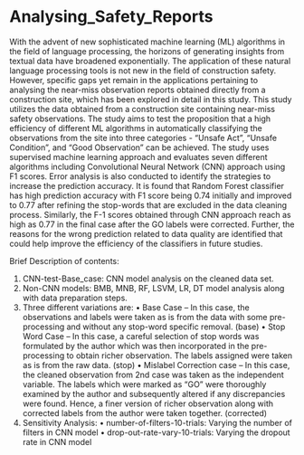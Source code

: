# Analysing_Safety_Reports
With the advent of new sophisticated machine learning (ML) algorithms in the field of language processing, the horizons of generating insights from textual data have broadened exponentially. The application of these natural language processing tools is not new in the field of construction safety. However, specific gaps yet remain in the applications pertaining to analysing the near-miss observation reports obtained directly from a construction site, which has been explored in detail in this study. This study utilizes the data obtained from a construction site containing near-miss safety observations. The study aims to test the proposition that a high efficiency of different ML algorithms in automatically classifying the observations from the site into three categories - “Unsafe Act”, “Unsafe Condition”, and “Good Observation” can be achieved. The study uses supervised machine learning approach and evaluates seven different algorithms including Convolutional Neural Network (CNN) approach using F1 scores. Error analysis is also conducted to identify the strategies to increase the prediction accuracy. It is found that Random Forest classifier has high prediction accuracy with F1 score being 0.74 initially and improved to 0.77 after refining the stop-words that are excluded in the data cleaning process. Similarly, the F-1 scores obtained through CNN approach reach as high as 0.77 in the final case after the GO labels were corrected. Further, the reasons for the wrong prediction related to data quality are identified that could help improve the efficiency of the classifiers in future studies.

Brief Description of contents:
1.	CNN-test-Base_case: CNN model analysis on the cleaned data set.
2.	Non-CNN models: BMB, MNB, RF, LSVM, LR, DT model analysis along with data preparation steps.
3.	Three different variations are:
   •	Base Case – In this case, the observations and labels were taken as is from the data with some pre-processing and without any stop-word specific removal. (base)
   •	Stop Word Case – In this case, a careful selection of stop words was formulated by the author which was then incorporated in the pre-processing to obtain richer observation. The labels assigned were taken as is from the raw data. (stop)
   •	Mislabel Correction case – In this case, the cleaned observation from 2nd case was taken as the independent variable. The labels which were marked as “GO” were thoroughly examined by the author and subsequently altered if any discrepancies were found. Hence, a finer version of richer observation along with corrected labels from the author were taken together. (corrected)
4.	Sensitivity Analysis:
   •	number-of-filters-10-trials: Varying the number of filters in CNN model
   •	drop-out-rate-vary-10-trials: Varying the dropout rate in CNN model

